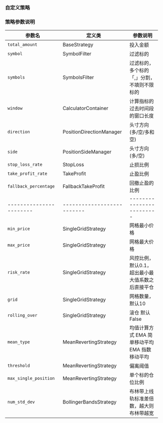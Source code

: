 ### 自定义策略


### 策略参数说明
| 参数名                     | 定义类                        | 参数说明                         |
|-------------------------|----------------------------|------------------------------|
| `total_amount`          | BaseStrategy               | 投入金额                         |
| `symbol`                | SymbolFilter               | 过滤标的                         |
| `symbols`               | SymbolsFilter              | 过滤标的，多个标的「,」分割， 不填则不限标的      |
| `window`                | CalculatorContainer        | 计算指标的过去时间段的窗口长度              |
| `direction`             | PositionDirectionManager   | 头寸方向(多/空/多和空)                |
| `side`                  | PositionSideManager        | 头寸方向(多/空)                    |
| `stop_loss_rate`        | StopLoss                   | 止损比例                         |
| `take_profit_rate`      | TakeProfit                 | 止盈比例                         |
| `fallback_percentage`   | FallbackTakeProfit         | 回撤止盈的比例                      |
| ----------------------- | -------------------------- | -------------------------    |
| `min_price`             | SingleGridStrategy         | 网格最小价格                       |
| `max_price`             | SingleGridStrategy         | 网格最大价格                       |
| `risk_rate`             | SingleGridStrategy         | 风控比例， 默认0.1，超出最小最大值系数之后直接平仓  |
| `grid`                  | SingleGridStrategy         | 网格数量， 默认10                   |
| `rolling_over`          | SingleGridStrategy         | 滚仓 默认 False                  |
| `mean_type`             | MeanRevertingStrategy      | 均值计算方式 EMA 简单移动平均 EMA 指数移动平均 |
| `threshold`             | MeanRevertingStrategy      | 偏离阈值                         |
| `max_single_position`   | MeanRevertingStrategy      | 单个标的仓位比例                     |
| `num_std_dev`           | BollingerBandsStrategy     | 布林带上线轨标准差倍数，越大则布林带越宽         |
